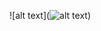![alt text](![alt text](https://github.com/jaysunl/Brevitas-Model-Results/Tais/original_parameters.jpg?raw=true))
